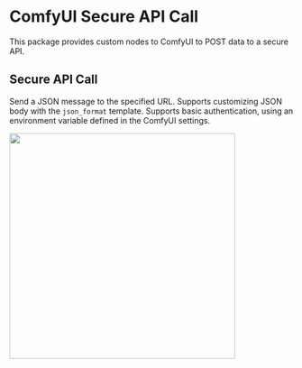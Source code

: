 # ComfyUI Secure API Call

This package provides custom nodes to ComfyUI to POST data to a secure API.

## Secure API Call

Send a JSON message to the specified URL. Supports customizing JSON body with the `json_format` template. Supports basic authentication, using an environment variable defined in the ComfyUI settings.

<img src="assets/webhook_node.jpg" width="400"/>


